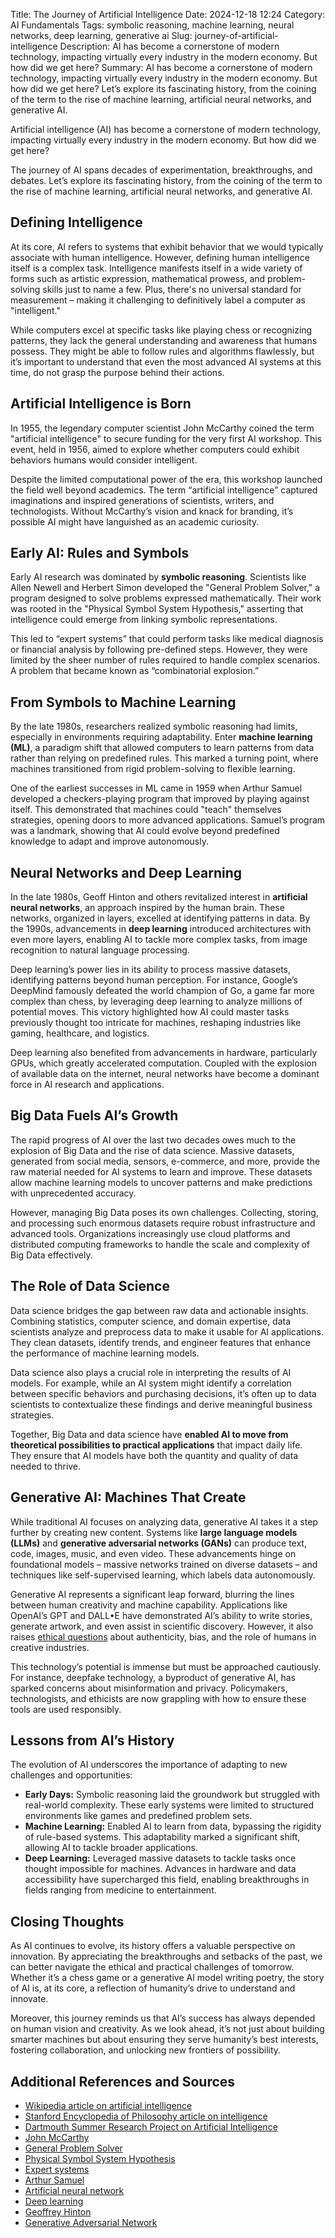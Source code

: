 Title: The Journey of Artificial Intelligence
Date: 2024-12-18 12:24
Category: AI Fundamentals
Tags: symbolic reasoning, machine learning, neural networks, deep learning, generative ai
Slug: journey-of-artificial-intelligence
Description: AI has become a cornerstone of modern technology, impacting virtually every industry in the modern economy. But how did we get here?
Summary: AI has become a cornerstone of modern technology, impacting virtually every industry in the modern economy. But how did we get here? Let’s explore its fascinating history, from the coining of the term to the rise of machine learning, artificial neural networks, and generative AI.

Artificial intelligence (AI) has become a cornerstone of modern technology, impacting virtually every industry in the modern economy. But how did we get here?

The journey of AI spans decades of experimentation, breakthroughs, and debates. Let’s explore its fascinating history, from the coining of the term to the rise of machine learning, artificial neural networks, and generative AI.

## Defining Intelligence

At its core, AI refers to systems that exhibit behavior that we would typically associate with human intelligence. However, defining human intelligence itself is a complex task. Intelligence manifests itself in a wide variety of forms such as artistic expression, mathematical prowess, and problem-solving skills just to name a few. Plus, there's no universal standard for measurement – making it challenging to definitively label a computer as "intelligent."

While computers excel at specific tasks like playing chess or recognizing patterns, they lack the general understanding and awareness that humans possess. They might be able to follow rules and algorithms flawlessly, but it’s important to understand that even the most advanced AI systems at this time, do not grasp the purpose behind their actions.

## Artificial Intelligence is Born

In 1955, the legendary computer scientist John McCarthy coined the term "artificial intelligence" to secure funding for the very first AI workshop. This event, held in 1956, aimed to explore whether computers could exhibit behaviors humans would consider intelligent.

Despite the limited computational power of the era, this workshop launched the field well beyond academics. The term “artificial intelligence” captured imaginations and inspired generations of scientists, writers, and technologists. Without McCarthy’s vision and knack for branding, it’s possible AI might have languished as an academic curiosity.

## Early AI: Rules and Symbols

Early AI research was dominated by **symbolic reasoning**. Scientists like Allen Newell and Herbert Simon developed the "General Problem Solver," a program designed to solve problems expressed mathematically. Their work was rooted in the "Physical Symbol System Hypothesis," asserting that intelligence could emerge from linking symbolic representations.

This led to “expert systems” that could perform tasks like medical diagnosis or financial analysis by following pre-defined steps. However, they were limited by the sheer number of rules required to handle complex scenarios. A problem that became known as “combinatorial explosion.”

## From Symbols to Machine Learning

By the late 1980s, researchers realized symbolic reasoning had limits, especially in environments requiring adaptability. Enter **machine learning (ML)**, a paradigm shift that allowed computers to learn patterns from data rather than relying on predefined rules. This marked a turning point, where machines transitioned from rigid problem-solving to flexible learning.

One of the earliest successes in ML came in 1959 when Arthur Samuel developed a checkers-playing program that improved by playing against itself. This demonstrated that machines could "teach" themselves strategies, opening doors to more advanced applications. Samuel’s program was a landmark, showing that AI could evolve beyond predefined knowledge to adapt and improve autonomously.

## Neural Networks and Deep Learning

In the late 1980s, Geoff Hinton and others revitalized interest in **artificial neural networks**, an approach inspired by the human brain. These networks, organized in layers, excelled at identifying patterns in data. By the 1990s, advancements in **deep learning** introduced architectures with even more layers, enabling AI to tackle more complex tasks, from image recognition to natural language processing.

Deep learning’s power lies in its ability to process massive datasets, identifying patterns beyond human perception. For instance, Google’s DeepMind famously defeated the world champion of Go, a game far more complex than chess, by leveraging deep learning to analyze millions of potential moves. This victory highlighted how AI could master tasks previously thought too intricate for machines, reshaping industries like gaming, healthcare, and logistics.

Deep learning also benefited from advancements in hardware, particularly GPUs, which greatly accelerated computation. Coupled with the explosion of available data on the internet, neural networks have become a dominant force in AI research and applications.

## Big Data Fuels AI’s Growth

The rapid progress of AI over the last two decades owes much to the explosion of Big Data and the rise of data science. Massive datasets, generated from social media, sensors, e-commerce, and more, provide the raw material needed for AI systems to learn and improve. These datasets allow machine learning models to uncover patterns and make predictions with unprecedented accuracy.

However, managing Big Data poses its own challenges. Collecting, storing, and processing such enormous datasets require robust infrastructure and advanced tools. Organizations increasingly use cloud platforms and distributed computing frameworks to handle the scale and complexity of Big Data effectively.

## The Role of Data Science

Data science bridges the gap between raw data and actionable insights. Combining statistics, computer science, and domain expertise, data scientists analyze and preprocess data to make it usable for AI applications. They clean datasets, identify trends, and engineer features that enhance the performance of machine learning models.

Data science also plays a crucial role in interpreting the results of AI models. For example, while an AI system might identify a correlation between specific behaviors and purchasing decisions, it’s often up to data scientists to contextualize these findings and derive meaningful business strategies.

Together, Big Data and data science have **enabled AI to move from theoretical possibilities to practical applications** that impact daily life. They ensure that AI models have both the quantity and quality of data needed to thrive.

## Generative AI: Machines That Create

While traditional AI focuses on analyzing data, generative AI takes it a step further by creating new content. Systems like **large language models (LLMs)** and **generative adversarial networks (GANs)** can produce text, code, images, music, and even video. These advancements hinge on foundational models – massive networks trained on diverse datasets – and techniques like self-supervised learning, which labels data autonomously.

Generative AI represents a significant leap forward, blurring the lines between human creativity and machine capability. Applications like OpenAI’s GPT and DALL•E have demonstrated AI’s ability to write stories, generate artwork, and even assist in scientific discovery. However, it also raises [ethical questions](/posts/2024/Dec/11/responsible-ai-ethical-principles-for-humanity/) about authenticity, bias, and the role of humans in creative industries.

This technology’s potential is immense but must be approached cautiously. For instance, deepfake technology, a byproduct of generative AI, has sparked concerns about misinformation and privacy. Policymakers, technologists, and ethicists are now grappling with how to ensure these tools are used responsibly.

## Lessons from AI’s History

The evolution of AI underscores the importance of adapting to new challenges and opportunities:

- **Early Days:** Symbolic reasoning laid the groundwork but struggled with real-world complexity. These early systems were limited to structured environments like games and predefined problem sets.  
- **Machine Learning:** Enabled AI to learn from data, bypassing the rigidity of rule-based systems. This adaptability marked a significant shift, allowing AI to tackle broader applications.  
- **Deep Learning:** Leveraged massive datasets to tackle tasks once thought impossible for machines. Advances in hardware and data accessibility have supercharged this field, enabling breakthroughs in fields ranging from medicine to entertainment.

## Closing Thoughts

As AI continues to evolve, its history offers a valuable perspective on innovation. By appreciating the breakthroughs and setbacks of the past, we can better navigate the ethical and practical challenges of tomorrow. Whether it’s a chess game or a generative AI model writing poetry, the story of AI is, at its core, a reflection of humanity’s drive to understand and innovate.

Moreover, this journey reminds us that AI’s success has always depended on human vision and creativity. As we look ahead, it’s not just about building smarter machines but about ensuring they serve humanity’s best interests, fostering collaboration, and unlocking new frontiers of possibility.

## Additional References and Sources

- [Wikipedia article on artificial intelligence](https://en.wikipedia.org/wiki/Artificial_intelligence)  
- [Stanford Encyclopedia of Philosophy article on intelligence](https://plato.stanford.edu/entries/artificial-intelligence/)  
- [Dartmouth Summer Research Project on Artificial Intelligence](https://en.wikipedia.org/wiki/Dartmouth_Summer_Research_Project_on_Artificial_Intelligence)  
- [John McCarthy](https://en.wikipedia.org/wiki/John_McCarthy_\(computer_scientist\))  
- [General Problem Solver](https://en.wikipedia.org/wiki/General_Problem_Solver)  
- [Physical Symbol System Hypothesis](https://ai.stanford.edu/~nilsson/OnlinePubs-Nils/PublishedPapers/pssh.pdf)  
- [Expert systems](https://en.wikipedia.org/wiki/Expert_system)  
- [Arthur Samuel](https://en.wikipedia.org/wiki/Arthur_Samuel_\(computer_scientist\))  
- [Artificial neural network](https://en.wikipedia.org/wiki/Artificial_neural_network)  
- [Deep learning](https://en.wikipedia.org/wiki/Deep_learning)  
- [Geoffrey Hinton](https://en.wikipedia.org/wiki/Geoffrey_Hinton)  
- [Generative Adversarial Network](https://en.wikipedia.org/wiki/Generative_adversarial_network)
